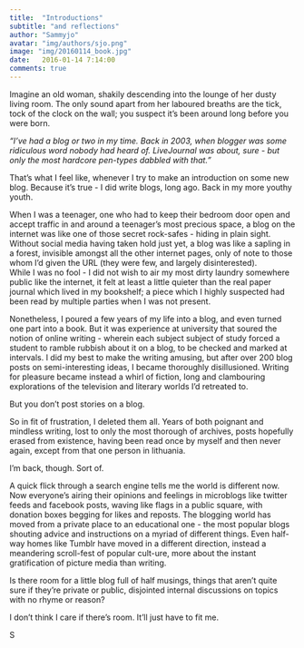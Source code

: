 ```yaml
---
title:  "Introductions"
subtitle: "and reflections"
author: "Sammyjo"
avatar: "img/authors/sjo.png"
image: "img/20160114_book.jpg"
date:   2016-01-14 7:14:00
comments: true
---
```


Imagine an old woman, shakily descending into the lounge of her dusty living room. The only sound apart from her laboured breaths are the tick, tock of the clock on the wall; you suspect it’s been around long before you were born.

_“I’ve had a blog or two in my time. Back in 2003, when blogger was some ridiculous word nobody had heard of. LiveJournal was about, sure - but only the most hardcore pen-types dabbled with that.”_

That’s what I feel like, whenever I try to make an introduction on some new blog. Because it’s true - I did write blogs, long ago. Back in my more youthy youth.

When I was a teenager, one who had to keep their bedroom door open and accept traffic in and around a teenager’s most precious space, a blog on the internet was like one of those secret rock-safes - hiding in plain sight. Without social media having taken hold just yet, a blog was like a sapling in a forest, invisible amongst all the other internet pages, only of note to those whom I’d given the URL (they were few, and largely disinterested).  
While I was no fool - I did not wish to air my most dirty laundry somewhere public like the internet, it felt at least a little quieter than the real paper journal which lived in my bookshelf; a piece which I highly suspected had been read by multiple parties when I was not present.

Nonetheless, I poured a few years of my life into a blog, and even turned one part into a book. But it was experience at university that soured the notion of online writing - wherein each subject subject of study forced a student to ramble rubbish about it on a blog, to be checked and marked at intervals. I did my best to make the writing amusing, but after over 200 blog posts on semi-interesting ideas, I became thoroughly disillusioned. Writing for pleasure became instead a whirl of fiction, long and clambouring explorations of the television and literary worlds I’d retreated to. 

But you don’t post stories on a blog.

So in fit of frustration, I deleted them all. Years of both poignant and mindless writing, lost to only the most thorough of archives, posts hopefully erased from existence, having been read once by myself and then never again, except from that one person in lithuania.

I’m back, though. Sort of.

A quick flick through a search engine tells me the world is different now. Now everyone’s airing their opinions and feelings in microblogs like twitter feeds and facebook posts, waving like flags in a public square, with donation boxes begging for likes and reposts. 
The blogging world has moved from a private place to an educational one - the most popular blogs shouting advice and instructions on a myriad of different things.
Even half-way homes like Tumblr have moved in a different direction, instead a meandering scroll-fest of popular cult-ure, more about the instant gratification of picture media than writing.

Is there room for a little blog full of half musings, things that aren’t quite sure if they’re private or public, disjointed internal discussions on topics with no rhyme or reason?

I don’t think I care if there’s room. It’ll just have to fit me.

S